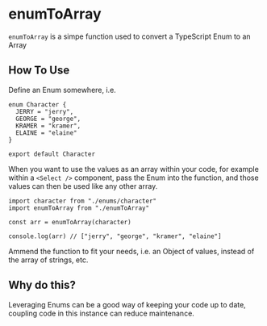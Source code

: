 # enumToArray
`enumToArray` is a simpe function used to convert a TypeScript Enum to an Array

## How To Use

Define an Enum somewhere, i.e.

```
enum Character {
  JERRY = "jerry",
  GEORGE = "george",
  KRAMER = "kramer",
  ELAINE = "elaine"
}

export default Character
```

When you want to use the values as an array within your code, for example within a `<Select />` component, pass the Enum into the function, and those values can then be used like any other array.

```
import character from "./enums/character"
import enumToArray from "./enumToArray"

const arr = enumToArray(character)

console.log(arr) // ["jerry", "george", "kramer", "elaine"]
```

Ammend the function to fit your needs, i.e. an Object of values, instead of the array of strings, etc.

## Why do this?

Leveraging Enums can be a good way of keeping your code up to date, coupling code in this instance can reduce maintenance.
